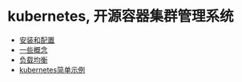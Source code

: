 # kubernetes, 开源容器集群管理系统

+ [安装和配置](https://github.com/HudsonWu/linuxStudying/blob/master/container/kubernetes/start.md)
+ [一些概念](https://github.com/HudsonWu/linuxStudying/blob/master/container/kubernetes/concepts.md)
+ [负载均衡](https://github.com/HudsonWu/linuxStudying/blob/master/container/kubernetes/load_balance.md)
+ [kubernetes简单示例](https://github.com/HudsonWu/linuxStudying/tree/master/container/laravel_k8s)

